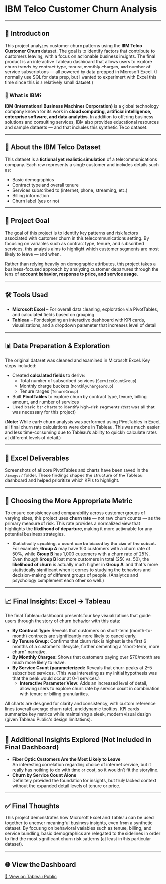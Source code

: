 # IBM Telco Customer Churn Analysis

---

## 📘 Introduction
This project analyzes customer churn patterns using the **IBM Telco Customer Churn** dataset. The goal is to identify factors that contribute to customers leaving, with a focus on actionable business insights. The final product is an interactive Tableau dashboard that allows users to explore churn trends by contract type, tenure, monthly charges, and number of service subscriptions — all powered by data prepped in Microsoft Excel. (I normally use SQL for data prep, but I wanted to experiment with Excel this time since this is a relatively small dataset.)

### 🧠 What is IBM?
**IBM (International Business Machines Corporation)** is a global technology company known for its work in **cloud computing, artificial intelligence, enterprise software, and data analytics**. In addition to offering business solutions and consulting services, IBM also provides educational resources and sample datasets — and that includes this synthetic Telco dataset.

---

## 🏢 About the IBM Telco Dataset
This dataset is a **fictional yet realistic simulation** of a telecommunications company. Each row represents a single customer and includes details such as:
- Basic demographics
- Contract type and overall tenure 
- Services subscribed to (internet, phone, streaming, etc.)  
- Billing information  
- Churn label (yes or no)

---

## 🎯 Project Goal
The goal of this project is to identify key patterns and risk factors associated with customer churn in this telecommunications setting. By focusing on variables such as contract type, tenure, and subscribed services, this analysis aims to highlight which customer segments are most likely to leave — and when.

Rather than relying heavily on demographic attributes, this project takes a business-focused approach by analyzing customer departures through the lens of **account behavior, response to price, and service usage**.

---

## 🛠️ Tools Used

- **Microsoft Excel** – For overall data cleaning, exploration via PivotTables, and calculated fields based on grouping 
- **Tableau** – For designing an interactive dashboard with KPI cards, visualizations, and a dropdown parameter that increases level of detail

---

## 📊 Data Preparation & Exploration

The original dataset was cleaned and examined in Microsoft Excel. Key steps included:

- Created **calculated fields** to derive:
  - Total number of subscribed services (`ServiceCountGroup`)
  - Monthly charge buckets (`MonthlyChargeGroup`)
  - Tenure ranges (`TenureGroup`)
- Built **PivotTables** to explore churn by contract type, tenure, billing amount, and number of services
- Used basic bar charts to identify high-risk segments (that was all that was necessary for this project)

(**Note:** While early churn analysis was performed using PivotTables in Excel, all final churn rate calculations were done in Tableau. This was much easier and less time-consuming due to Tableau’s ability to quickly calculate rates at different levels of detail.)

---

## 📁 Excel Deliverables

Screenshots of all core PivotTables and charts have been saved in the `/images/` folder. These findings shaped the structure of the Tableau dashboard and helped prioritize which KPIs to highlight.

---

## 📐 Choosing the More Appropriate Metric

To ensure consistency and comparability across customer groups of varying sizes, this project uses **churn rate** — not raw churn counts — as the primary measure of risk. This rate provides a normalized view that highlights the **likelihood of departure**, making it more actionable for any potential business strategies.
- Statistically speaking, a count can be biased by the size of the subset. For example, **Group A** may have 100 customers with a churn rate of 50%, while **Group B** has 1,000 customers with a churn rate of 25%. Even though **Group B** lost more customers in total (250 vs. 50), the **likelihood of churn** is actually much higher in **Group A**, and that's more statistically significant when it comes to studying the behaviors and decision-making of different groups of people. (Analytics and psychology complement each other so well.)

---

## 📈 Final Insights: Excel → Tableau
The final Tableau dashboard presents four key visualizations that guide users through the story of churn behavior with this data:

- **By Contract Type:** Reveals that customers on short-term (month-to-month) contracts are significantly more likely to cancel early.
- **By Tenure Group:** Confirms that churn risk is highest in the first 6 months of a customer’s lifecycle, further cementing a "short-term, more churn" narrative.
- **By Monthly Charges:** Shows that customers paying over $70/month are much more likely to leave.
- **By Service Count (parameterized):** Reveals that churn peaks at 2–5 subscribed services. (This was interesting as my initial hypothesis was that the peak would occur at 0-1 services.)
  - **Interactive Parameter View:** Adds an increased level of detail, allowing users to explore churn rate by service count in combination with tenure or billing granularities.

All charts are designed for clarity and consistency, with custom reference lines (overall average churn rate), and dynamic tooltips. KPI cards summarize key metrics while maintaining a sleek, modern visual design (given Tableau Public's design limitations).

---

## 🔎 Additional Insights Explored (Not Included in Final Dashboard)

- **Fiber Optic Customers Are the Most Likely to Leave**  
  An interesting correlation regarding choice of internet service, but it really has nothing to do with time or cost, so it wouldn't fit the storyline.
- **Churn by Service Count Alone**  
  Definitely provided the foundation for insights, but truly lacked context without the expanded detail levels of tenure or price.

---

## ✅ Final Thoughts
This project demonstrates how Microsoft Excel and Tableau can be used together to uncover meaningful business insights, even from a synthetic dataset. By focusing on behavioral variables such as tenure, billing, and service bundling, basic demographics are relegated to the sidelines in order to find the most significant churn risk patterns (at least in this particular dataset).

---

## 🌐 View the Dashboard  
[📎 View on Tableau Public](https://public.tableau.com/app/profile/dylan.barrett1539/viz/UnderstandingChurnPatternsBehindCustomerDepartures/Dashboard)
